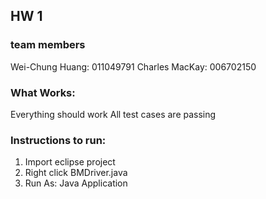 ## HW 1

### team members
Wei-Chung Huang: 011049791
Charles MacKay: 006702150

### What Works:
Everything should work
All test cases are passing

### Instructions to run:
1. Import eclipse project
2. Right click BMDriver.java
3. Run As: Java Application
